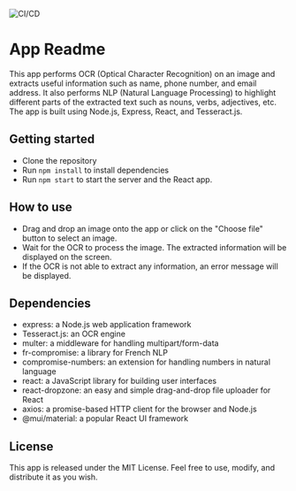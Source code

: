![CI/CD](https://github.com/MathisZerbib/CV-extract/workflows/CI/CD/badge.svg)

# App Readme

This app performs OCR (Optical Character Recognition) on an image and extracts useful information such as name, phone number, and email address. It also performs NLP (Natural Language Processing) to highlight different parts of the extracted text such as nouns, verbs, adjectives, etc. The app is built using Node.js, Express, React, and Tesseract.js.

## Getting started

- Clone the repository
- Run `npm install` to install dependencies
- Run `npm start` to start the server and the React app.

## How to use

- Drag and drop an image onto the app or click on the "Choose file" button to select an image.
- Wait for the OCR to process the image. The extracted information will be displayed on the screen.
- If the OCR is not able to extract any information, an error message will be displayed.

## Dependencies

- express: a Node.js web application framework
- Tesseract.js: an OCR engine
- multer: a middleware for handling multipart/form-data
- fr-compromise: a library for French NLP
- compromise-numbers: an extension for handling numbers in natural language
- react: a JavaScript library for building user interfaces
- react-dropzone: an easy and simple drag-and-drop file uploader for React
- axios: a promise-based HTTP client for the browser and Node.js
- @mui/material: a popular React UI framework

## License

This app is released under the MIT License. Feel free to use, modify, and distribute it as you wish.
